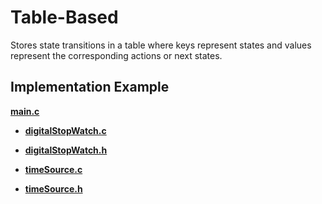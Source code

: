 # Table-Based

Stores state transitions in a table where keys represent states and values represent the corresponding actions or next states.

## Implementation Example

**[main.c](App/Src/main.c)**

- **[digitalStopWatch.c](App/Src/digitalStopWatch.c)**
- **[digitalStopWatch.h](App/Inc/digitalStopWatch.h)**

- **[timeSource.c](App/Src/timeSource.c)**
- **[timeSource.h](App/Inc/timeSource.h)**


